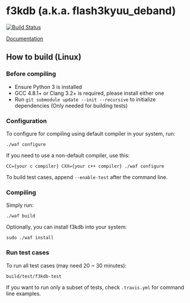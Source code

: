 f3kdb (a.k.a. flash3kyuu_deband)
================================

[![Build Status](https://travis-ci.org/SAPikachu/flash3kyuu_deband.png)](https://travis-ci.org/SAPikachu/flash3kyuu_deband)

[Documentation](https://f3kdb.readthedocs.org/)

How to build (Linux)
--------------------

### Before compiling

* Ensure Python 3 is installed
* GCC 4.8.1+ or Clang 3.2+ is required, please install either one
* Run `git submodule update --init --recursive` to initialize dependencies (Only needed for building tests)

### Configuration

To configure for compiling using default compiler in your system, run:

    ./waf configure

If you need to use a non-default compiler, use this:

    CC={your c compiler} CXX={your c++ compiler} ./waf configure

To build test cases, append `--enable-test` after the command line.

### Compiling

Simply run:

    ./waf build
    
Optionally, you can install f3kdb into your system:

    sudo ./waf install
    
### Run test cases

To run all test cases (may need 20 ~ 30 minutes):

    build/test/f3kdb-test
    
If you want to run only a subset of tests, check `.travis.yml` for command line examples.
